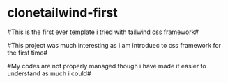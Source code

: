 # clonetailwind-first
#This is the first ever template i tried with tailwind css framework#

#This project was much interesting as i am introduec to css framework for the first time#

#My codes are not properly managed though i have made it easier to understand as much i could#
